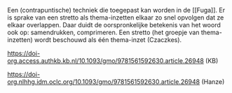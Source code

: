 Een (contrapuntische) techniek die toegepast kan worden in de [[Fuga]].  Er is sprake van een stretto als thema-inzetten elkaar zo snel opvolgen dat ze elkaar overlappen. Daar duidt de oorspronkelijke betekenis van het woord ook op: samendrukken, comprimeren.
Een stretto (het groepje van thema-inzetten) wordt beschouwd als één thema-inzet (Czaczkes).

https://doi-org.access.authkb.kb.nl/10.1093/gmo/9781561592630.article.26948 (KB)

https://doi-org.nlhhg.idm.oclc.org/10.1093/gmo/9781561592630.article.26948 (Hanze)
